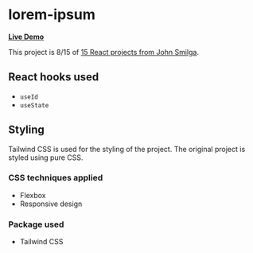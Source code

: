 # lorem-ipsum

[**Live Demo**](https://nickau309.github.io/lorem-ipsum/)

This project is 8/15 of [15 React projects from John Smilga](https://github.com/john-smilga/react-projects).

## React hooks used
- `useId`
- `useState`

## Styling
Tailwind CSS is used for the styling of the project. The original project is styled using pure CSS. 

### CSS techniques applied
- Flexbox
- Responsive design

### Package used
- Tailwind CSS
